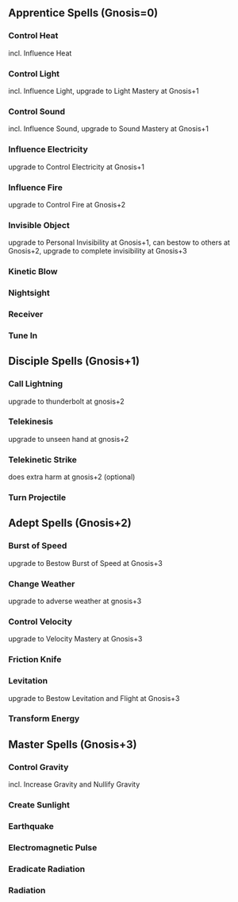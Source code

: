 ## Apprentice Spells (Gnosis=0)

### Control Heat

incl. Influence Heat

### Control Light

incl. Influence Light, upgrade to Light Mastery at Gnosis+1

### Control Sound

incl. Influence Sound, upgrade to Sound Mastery at Gnosis+1

### Influence Electricity

upgrade to Control Electricity at Gnosis+1

### Influence Fire

upgrade to Control Fire at Gnosis+2

### Invisible Object

upgrade to Personal Invisibility at Gnosis+1, can bestow to others at Gnosis+2, upgrade to complete invisibility at Gnosis+3

### Kinetic Blow

### Nightsight

### Receiver

### Tune In

## Disciple Spells (Gnosis+1)

### Call Lightning

upgrade to thunderbolt at gnosis+2

### Telekinesis

upgrade to unseen hand at gnosis+2

### Telekinetic Strike

does extra harm at gnosis+2 (optional)

### Turn Projectile

## Adept Spells (Gnosis+2)

### Burst of Speed

upgrade to Bestow Burst of Speed at Gnosis+3

### Change Weather

upgrade to adverse weather at gnosis+3

### Control Velocity

upgrade to Velocity Mastery at Gnosis+3

### Friction Knife

### Levitation

upgrade to Bestow Levitation and Flight at Gnosis+3

### Transform Energy

## Master Spells (Gnosis+3)

### Control Gravity

incl. Increase Gravity and Nullify Gravity

### Create Sunlight

### Earthquake

### Electromagnetic Pulse

### Eradicate Radiation

### Radiation